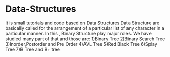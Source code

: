 # Data-Structures
It is small tutorials and code based on Data Structures
Data Structure are basically called for the arrangement of a particular list of any character in a particular manner.
In this , Binary Structure play major roles. We have studied many part of that and those are:
1)Binary Tree
2)Binary Search Tree
3)Inorder,Postorder and Pre Order
4)AVL Tree
5)Red Black Tree
6)Splay Tree
7)B Tree and B+ tree


